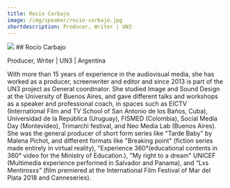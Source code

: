 ```yaml
---
title: Rocío Carbajo
image: /img/speaker/rocio-carbajo.jpg
shortdescription: Producer, Writer | UN3
---
```

<img src="/img/speaker/rocio-carbajo.jpg">
## Rocío Carbajo

Producer, Writer | UN3 | Argentina

With more than 15 years of experience in the audiovisual media, she has worked as a producer, screenwriter and editor and since 2013 is part of the UN3 project as General coordinator. She studied Image and Sound Design at the University of Buenos Aires, and gave different talks and workshops as a speaker and professional coach, in spaces such as EICTV (International Film and TV School of San Antonio de los Baños, Cuba), Universidad de la República (Uruguay), FISMED (Colombia), Social Media Day (Montevideo), Trimarchi festival, and Neo Media Lab (Buenos Aires). She was the general producer of short form series like "Tarde Baby" by Malena Pichot, and different formats like "Breaking point" (fiction series made entirely in virtual reality), "Experience 360°(educational contents in 360° video for the Ministry of Education.), "My right to a dream" UNICEF (Multimedia experience performed in Salvador and Panama), and “Lxs Mentirosxs” (film premiered at the International Film Festival of Mar del Plata 2018 and Canneseries).
